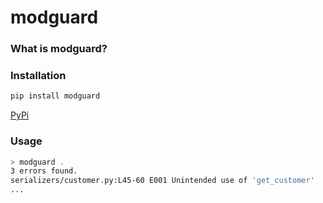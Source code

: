 # modguard

### What is modguard?


### Installation
```bash
pip install modguard
```
[PyPi](#TODO)

### Usage
```bash
> modguard .
3 errors found.
serializers/customer.py:L45-60 E001 Unintended use of 'get_customer'
...
```
